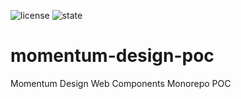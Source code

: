 ![license](https://img.shields.io/badge/License-MIT-purple?style=flat-square) ![state](https://img.shields.io/badge/State-Concept-blue?style=flat-square)

# momentum-design-poc
Momentum Design Web Components Monorepo POC
